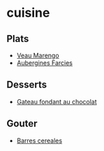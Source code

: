 # cuisine

## Plats
- [Veau Marengo](veau_marengo.md)
- [Aubergines Farcies](aubergines_farcies.md)


## Desserts
- [Gateau fondant au chocolat](gateau_chocolat_fondant.md)

## Gouter
- [Barres cereales](barre_cereale.md)

